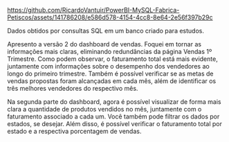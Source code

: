 https://github.com/RicardoVantuir/PowerBI-MySQL-Fabrica-Petiscos/assets/141786208/e586d578-4154-4cc8-8e64-2e56f397b29c


Dados obtidos por consultas SQL em um banco criado para estudos.

Apresento a versão 2 do dashboard de vendas. Foquei em tornar as informações mais claras, eliminando redundâncias da página Vendas 1º Trimestre. Como podem observar, o faturamento total está mais evidente, juntamente com informações sobre o desempenho dos vendedores ao longo do primeiro trimestre. Também é possível verificar se as metas de vendas propostas foram alcançadas em cada mês, além de identificar os três melhores vendedores do respectivo mês.

Na segunda parte do dashboard, agora é possível visualizar de forma mais clara a quantidade de produtos vendidos no mês, juntamente com o faturamento associado a cada um. Você também pode filtrar os dados por estados, se desejar. Além disso, é possível verificar o faturamento total por estado e a respectiva porcentagem de vendas.
